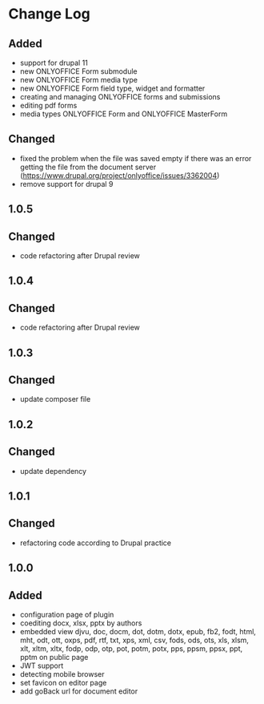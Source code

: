 # Change Log

## 
## Added
- support for drupal 11
- new ONLYOFFICE Form submodule
- new ONLYOFFICE Form media type
- new ONLYOFFICE Form field type, widget and formatter
- creating and managing ONLYOFFICE forms and submissions
- editing pdf forms
- media types ONLYOFFICE Form and ONLYOFFICE MasterForm

## Changed
- fixed the problem when the file was saved empty if there was an error getting the file from the document server (https://www.drupal.org/project/onlyoffice/issues/3362004)
- remove support for drupal 9

## 1.0.5
## Changed
- code refactoring after Drupal review

## 1.0.4
## Changed
- code refactoring after Drupal review

## 1.0.3
## Changed
- update composer file

## 1.0.2
## Changed
- update dependency

## 1.0.1
## Changed
- refactoring code according to Drupal practice

## 1.0.0
## Added
- configuration page of plugin
- coediting docx, xlsx, pptx by authors
- embedded view djvu, doc, docm, dot, dotm, dotx, epub, fb2, fodt, html, mht,
  odt, ott, oxps, pdf, rtf, txt, xps, xml, csv, fods, ods, ots, xls, xlsm, xlt,
  xltm, xltx, fodp, odp, otp, pot, potm, potx, pps, ppsm, ppsx, ppt,
  pptm on public page
- JWT support
- detecting mobile browser
- set favicon on editor page
- add goBack url for document editor
